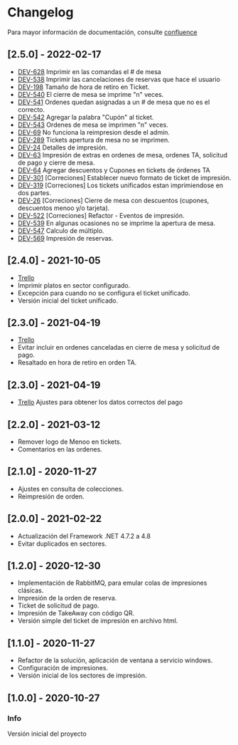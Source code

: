 # Changelog
Para mayor información de documentación, consulte [confluence](https://menoo-app.atlassian.net/wiki/spaces/DESARROLLO/overview)
## [2.5.0] - 2022-02-17
- [DEV-628](https://menoo-app.atlassian.net/browse/DEV-628) Imprimir en las comandas el # de mesa
- [DEV-538](https://menoo-app.atlassian.net/browse/DEV-538) Imprimir las cancelaciones de reservas que hace el usuario
- [DEV-198](https://menoo-app.atlassian.net/browse/DEV-198) Tamaño de hora de retiro en Ticket.
- [DEV-540](https://menoo-app.atlassian.net/browse/DEV-540) El cierre de mesa se imprime "n" veces.
- [DEV-541](https://menoo-app.atlassian.net/browse/DEV-541) Ordenes quedan asignadas a un # de mesa que no es el correcto.
- [DEV-542](https://menoo-app.atlassian.net/browse/DEV-542) Agregar la palabra "Cupón" al ticket.
- [DEV-543](https://menoo-app.atlassian.net/browse/DEV-543) Ordenes de mesa se imprimen "n" veces.
- [DEV-69](https://menoo-app.atlassian.net/browse/DEV-69) No funciona la reimpresion desde el admin.
- [DEV-289](https://menoo-app.atlassian.net/browse/DEV-289) Tickets apertura de mesa no se imprimen.
- [DEV-24](https://menoo-app.atlassian.net/browse/DEV-24) Detalles de impresión.
- [DEV-63](https://menoo-app.atlassian.net/browse/DEV-63) Impresión de extras en ordenes de mesa, ordenes TA, solicitud de pago y cierre de mesa.
- [DEV-64](https://menoo-app.atlassian.net/browse/DEV-64) Agregar descuentos y Cupones en tickets de órdenes TA
- [DEV-301](https://menoo-app.atlassian.net/browse/DEV-301) [Correciones] Establecer nuevo formato de ticket de impresión.
- [DEV-319](https://menoo-app.atlassian.net/browse/DEV-319) [Correciones] Los tickets unificados estan imprimiendose en dos partes.
- [DEV-26](https://menoo-app.atlassian.net/browse/DEV-26) [Correciones] Cierre de mesa con descuentos (cupones, descuentos menoo y/o tarjeta).
- [DEV-522](https://menoo-app.atlassian.net/browse/DEV-522) [Correciones] Refactor - Eventos de impresión.
- [DEV-539](https://menoo-app.atlassian.net/browse/DEV-539) En algunas ocasiones no se imprime la apertura de mesa.
- [DEV-547](https://menoo-app.atlassian.net/browse/DEV-547) Calculo de múltiplo.
- [DEV-569](https://menoo-app.atlassian.net/browse/DEV-569) Impresión de reservas.
## [2.4.0] - 2021-10-05
- [Trello](https://trello.com/c/g2G7ARna)
- Imprimir platos en sector configurado.
- Excepción para cuando no se configura el ticket unificado.
- Versión inicial del ticket unificado.

## [2.3.0] - 2021-04-19
- [Trello](https://trello.com/c/g2G7ARna)
- Evitar incluir en ordenes canceladas en cierre de mesa y solicitud de pago.
- Resaltado en hora de retiro en orden TA.

## [2.3.0] - 2021-04-19
- [Trello](https://trello.com/c/fMLq79qG) Ajustes para obtener los datos correctos del pago

## [2.2.0] - 2021-03-12
- Remover logo de Menoo en tickets.
- Comentarios en las ordenes.

## [2.1.0] - 2020-11-27
- Ajustes en consulta de colecciones.
- Reimpresión de orden.

## [2.0.0] - 2021-02-22
- Actualización del Framework .NET 4.7.2 a 4.8
- Evitar duplicados en sectores.

## [1.2.0] - 2020-12-30
- Implementación de RabbitMQ, para emular colas de impresiones clásicas.
- Impresión de la orden de reserva.
- Ticket de solicitud de pago.
- Impresión de TakeAway con código QR.
- Versión simple del ticket de impresión en archivo html.

## [1.1.0] - 2020-11-27
- Refactor de la solución, aplicación de ventana a servicio windows.
- Configuración de impresiones.
- Versión inicial de los sectores de impresión.
## [1.0.0] - 2020-10-27

### Info
Versión inicial del proyecto
